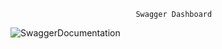 								Swagger Dashboard
![SwaggerDocumentation](https://user-images.githubusercontent.com/84323941/120926165-69da4280-c6f9-11eb-8069-8f5f91a42116.JPG)
